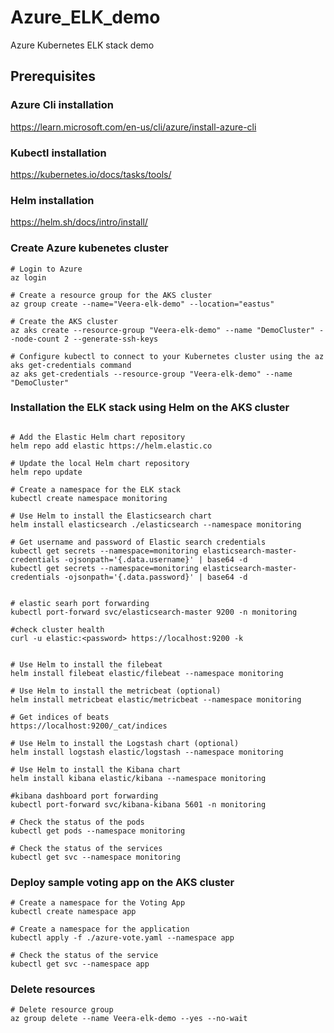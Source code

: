 # Azure_ELK_demo
Azure Kubernetes ELK stack demo


## Prerequisites

### Azure Cli installation

https://learn.microsoft.com/en-us/cli/azure/install-azure-cli

### Kubectl installation

https://kubernetes.io/docs/tasks/tools/

### Helm installation

https://helm.sh/docs/intro/install/


### Create Azure kubenetes cluster 

```
# Login to Azure
az login

# Create a resource group for the AKS cluster
az group create --name="Veera-elk-demo" --location="eastus"

# Create the AKS cluster
az aks create --resource-group "Veera-elk-demo" --name "DemoCluster" --node-count 2 --generate-ssh-keys

# Configure kubectl to connect to your Kubernetes cluster using the az aks get-credentials command
az aks get-credentials --resource-group "Veera-elk-demo" --name "DemoCluster"

```


### Installation the ELK stack using Helm on the AKS cluster

```

# Add the Elastic Helm chart repository
helm repo add elastic https://helm.elastic.co

# Update the local Helm chart repository
helm repo update

# Create a namespace for the ELK stack
kubectl create namespace monitoring

# Use Helm to install the Elasticsearch chart
helm install elasticsearch ./elasticsearch --namespace monitoring

# Get username and password of Elastic search credentials
kubectl get secrets --namespace=monitoring elasticsearch-master-credentials -ojsonpath='{.data.username}' | base64 -d
kubectl get secrets --namespace=monitoring elasticsearch-master-credentials -ojsonpath='{.data.password}' | base64 -d


# elastic searh port forwarding
kubectl port-forward svc/elasticsearch-master 9200 -n monitoring

#check cluster health
curl -u elastic:<password> https://localhost:9200 -k


# Use Helm to install the filebeat
helm install filebeat elastic/filebeat --namespace monitoring

# Use Helm to install the metricbeat (optional)
helm install metricbeat elastic/metricbeat --namespace monitoring

# Get indices of beats
https://localhost:9200/_cat/indices

# Use Helm to install the Logstash chart (optional)
helm install logstash elastic/logstash --namespace monitoring

# Use Helm to install the Kibana chart
helm install kibana elastic/kibana --namespace monitoring

#kibana dashboard port forwarding
kubectl port-forward svc/kibana-kibana 5601 -n monitoring

# Check the status of the pods
kubectl get pods --namespace monitoring

# Check the status of the services
kubectl get svc --namespace monitoring

```


### Deploy sample voting app on the AKS cluster

```
# Create a namespace for the Voting App
kubectl create namespace app

# Create a namespace for the application
kubectl apply -f ./azure-vote.yaml --namespace app

# Check the status of the service
kubectl get svc --namespace app

```


### Delete resources

```
# Delete resource group
az group delete --name Veera-elk-demo --yes --no-wait

```



